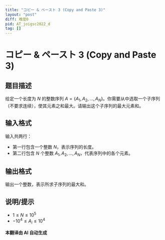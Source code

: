 ```yaml
---
title: "コピー & ペースト 3 (Copy and Paste 3)"
layout: "post"
diff: 难度0
pid: AT_joigsc2022_d
tag: []
---
```


# コピー & ペースト 3 (Copy and Paste 3)

## 题目描述

给定一个长度为 $N$ 的整数序列 $A = \{A_1, A_2, \ldots, A_N\}$。你需要从中选取一个子序列（不要求连续），使其元素之和最大。请输出这个子序列的最大元素和。

## 输入格式

输入共两行：

- 第一行包含一个整数 $N$，表示序列的长度。
- 第二行包含 $N$ 个整数 $A_1, A_2, \ldots, A_N$，代表序列中的各个元素。

## 输出格式

输出一个整数，表示所求子序列的最大和。

## 说明/提示

- $1 \le N \le 10^5$
- $-10^4 \le A_i \le 10^4$

 **本翻译由 AI 自动生成**

